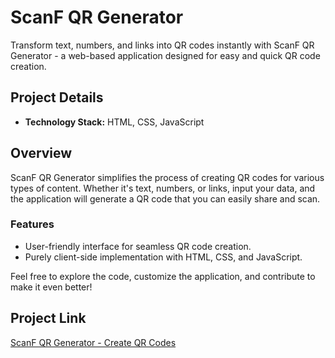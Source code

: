 # ScanF QR Generator

Transform text, numbers, and links into QR codes instantly with ScanF QR Generator - a web-based application designed for easy and quick QR code creation.

## Project Details

- **Technology Stack:** HTML, CSS, JavaScript

## Overview

ScanF QR Generator simplifies the process of creating QR codes for various types of content. Whether it's text, numbers, or links, input your data, and the application will generate a QR code that you can easily share and scan.

### Features

- User-friendly interface for seamless QR code creation.
- Purely client-side implementation with HTML, CSS, and JavaScript.

Feel free to explore the code, customize the application, and contribute to make it even better!

## Project Link

[ScanF QR Generator - Create QR Codes](#)
